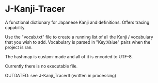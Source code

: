 # J-Kanji-Tracer
A functional dictionary for Japanese Kanji and definitions. Offers tracing capability.

Use the "vocab.txt" file to create a running list of all the Kanji / vocabulary that you wish to add.
Vocabulary is parsed in "Key:Value" pairs when the project is ran.

The hashmap is custom-made and all of it is encoded to UTF-8.

Currently there is no executable file.

OUTDATED: see J-Kanji_TracerII (written in processing)
